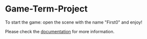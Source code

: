 # Game-Term-Project

To start the game: open the scene with the name "First0" and enjoy!

Please check the [documentation](https://github.com/schroscatt/Game-Term-Project/blob/main/485%20Term%20Project%20Report.pdf) for more information. 

